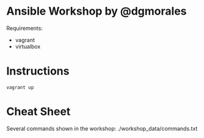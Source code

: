 # Ansible Workshop by @dgmorales

Requirements:

  - vagrant
  - virtualbox


# Instructions

```
vagrant up
```

# Cheat Sheet

Several commands shown in the workshop:
./workshop_data/commands.txt
